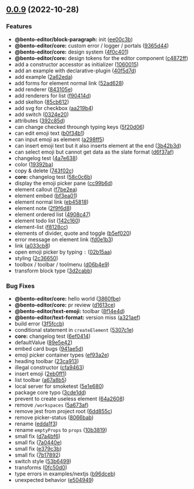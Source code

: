 ## [0.0.9](https://github.com/cam-inc/bento/compare/v0.0.8...v0.0.9) (2022-10-28)


### Features

* **@bento-editor/block-paragraph:** init ([ee00c3b](https://github.com/cam-inc/bento/commit/ee00c3b4d3eb74a43725f1cae9486ba65ba6be9f))
* **@bento-editor/core:** custom error / logger / portals ([9365d44](https://github.com/cam-inc/bento/commit/9365d446a21234e12137622d17f98554d10b4e10))
* **@bento-editor/core:** design system ([4f0c401](https://github.com/cam-inc/bento/commit/4f0c401392d6adc575b42e0b2dc9740e03ce792a))
* **@bento-editor/core:** design tokens for the editor component ([c4872ff](https://github.com/cam-inc/bento/commit/c4872ffcccf739d615ee56e96ba588b6b77cd8e3))
* add a constructor accesstor as initializer ([1060015](https://github.com/cam-inc/bento/commit/1060015dfd3d0f2b3cc9d845757be64d599483a1))
* add an example with declarative-plugin ([40f5d7d](https://github.com/cam-inc/bento/commit/40f5d7db2f24e6529f4ba7edf1ecf22f63e4f054))
* add example ([2a62eda](https://github.com/cam-inc/bento/commit/2a62eda42cd5a32e7623fafdad2e2fccbbb703a9))
* add forms for element normal link ([52ad628](https://github.com/cam-inc/bento/commit/52ad62801d551b6a2551b9fa7bc4106f92212306))
* add renderer ([843105e](https://github.com/cam-inc/bento/commit/843105e95fe68fe666d01ccc97d0c2b86d982a51))
* add renderers for list ([f90414d](https://github.com/cam-inc/bento/commit/f90414ddc8392cbc3bf0818a657adcad92f001b5))
* add skelton ([85cb612](https://github.com/cam-inc/bento/commit/85cb61267217e9f9a4904795796f138e5fbef46e))
* add svg for checkbox ([aa219b4](https://github.com/cam-inc/bento/commit/aa219b4ceac462a5601cadfdbe1174bb85145d7c))
* add switch ([0324e20](https://github.com/cam-inc/bento/commit/0324e203d488cfbfb12c4f8837dc820002005941))
* attributes ([392c85d](https://github.com/cam-inc/bento/commit/392c85d893ef463d236fbf449c24a849ea9d7818))
* can change checked throungh typing keys ([5f20d06](https://github.com/cam-inc/bento/commit/5f20d06b95080c34ab0cf57b1c8a4e2fb906c5ae))
* can edit emoji text ([b0f34b1](https://github.com/cam-inc/bento/commit/b0f34b1bf4a07621f9be4534783fcd55a8740acd))
* can input emoji as element ([a298ff5](https://github.com/cam-inc/bento/commit/a298ff5f7b8aa9a3c061f373d6e750751e62bd22))
* can insert emoji text but it also inserts element at the end ([3b42b3d](https://github.com/cam-inc/bento/commit/3b42b3d78da6d32089a5329b0c11acf19353d3de))
* can select emoji but cannot get data as the slate format ([d6f37af](https://github.com/cam-inc/bento/commit/d6f37afe44ea3a518dc6c3d7504c0c5ece207015))
* changelog test ([4a7e638](https://github.com/cam-inc/bento/commit/4a7e6387fe0af84177b87765601c05c6785ad0a0))
* color ([19392ba](https://github.com/cam-inc/bento/commit/19392babde5c5bfe55e241332439fc299c76046b))
* copy & delete ([743f02c](https://github.com/cam-inc/bento/commit/743f02cd556df04f9435a886935807fe1c0b4b52))
* **core:** changelog test ([58c0c6b](https://github.com/cam-inc/bento/commit/58c0c6b6ac8d582eb8f0fb02453bfae8498bb4f1))
* display the emoji picker pane ([cc99b6d](https://github.com/cam-inc/bento/commit/cc99b6d5c802d4b7eea7216d120bd7d84c38480d))
* element callout ([f7be2ea](https://github.com/cam-inc/bento/commit/f7be2eafadf81b3dd99e67e9c625c0c14bdc8767))
* element embed ([bf3ea01](https://github.com/cam-inc/bento/commit/bf3ea01e6e5ed356b5564c204c12547f884e9c29))
* element normal link ([eb45818](https://github.com/cam-inc/bento/commit/eb4581801cb103bbdb399308500dfa9463865d7b))
* element note ([2f9f6d8](https://github.com/cam-inc/bento/commit/2f9f6d84f208ed14f4019335befa8de997b65180))
* element ordered list ([4908c47](https://github.com/cam-inc/bento/commit/4908c471a4c08f71473df4fb8dd5d86c2b14f16f))
* element todo list ([142c160](https://github.com/cam-inc/bento/commit/142c16014a328096d601080ca45d03902b208b54))
* element-list ([f8128cc](https://github.com/cam-inc/bento/commit/f8128ccf1dd5e3079a263d54fe9203093a4a781e))
* elements of divider, quote and toggle ([b5ef020](https://github.com/cam-inc/bento/commit/b5ef020981a90f995f79d9a71557bd09afd0511f))
* error message on element link ([fd0e1b3](https://github.com/cam-inc/bento/commit/fd0e1b3a8518b9bf81ea5f1e824435b72c3bdf84))
* link ([a033cb8](https://github.com/cam-inc/bento/commit/a033cb8b06b345692d83c6837ecaa50bca7a0b96))
* open emoji picker by typing `:` ([02b15aa](https://github.com/cam-inc/bento/commit/02b15aaf9e510c867986a8da21d4e8d0d15180af))
* styling ([2c36650](https://github.com/cam-inc/bento/commit/2c366500ba93b91fddd000c2bea07de37809969d))
* toolbox / toolbar / toolmenu ([d06b4e9](https://github.com/cam-inc/bento/commit/d06b4e9a0d09fd29c5a2eaf7f613381afa904d11))
* transform block type ([3d2cabb](https://github.com/cam-inc/bento/commit/3d2cabb254ae4656ce1b0bf637670c4d7ff12ae9))


### Bug Fixes

* **@bento-editor/core:** hello world ([3860fbe](https://github.com/cam-inc/bento/commit/3860fbeed2cbf96436d71270557de924dca640d7))
* **@bento-editor/core:** pr review ([d1613ce](https://github.com/cam-inc/bento/commit/d1613cef300dafdf6e5bd3aee2d10fa5cc971e98))
* **@bento-editor/text-emoji:** toolbar ([8f14e4d](https://github.com/cam-inc/bento/commit/8f14e4db410137506c4cf2cb4e69a66055069643))
* **@bento-editor/text-format:** version miss ([a321aef](https://github.com/cam-inc/bento/commit/a321aefbae7b7aab0389f902c5b0dcc6973ed12b))
* build error ([3f5fccb](https://github.com/cam-inc/bento/commit/3f5fccb92a072788ecfa5665ab5e7d037c1cf816))
* conditional statement in `createElement` ([5307c1e](https://github.com/cam-inc/bento/commit/5307c1eeb0537372d88c262d5a92a91d5344175d))
* **core:** changelog test ([6ef0414](https://github.com/cam-inc/bento/commit/6ef0414d6b977117ba773a30c3a2a7bb5a244211))
* defaultValue ([89e5e42](https://github.com/cam-inc/bento/commit/89e5e42e5b2a9416cc5d93e15be98d26bfff3b83))
* embed card bugs ([941ae5d](https://github.com/cam-inc/bento/commit/941ae5dffd0cea434e916fddb34a6b7896b3e2e0))
* emoji picker container types ([ef93a2e](https://github.com/cam-inc/bento/commit/ef93a2eecbf6f428388d2f69555eecc7bc31bd74))
* heading toolbar ([23ca913](https://github.com/cam-inc/bento/commit/23ca913e0980678d5fbc60aec9604a2928997ec0))
* illegal constructor ([cfa9463](https://github.com/cam-inc/bento/commit/cfa9463cef03b6786ed836c390611ede181ccedc))
* insert emoji ([2eb0ff1](https://github.com/cam-inc/bento/commit/2eb0ff124b57b3dddf99da909b2c9f0ce1ececfc))
* list toolbar ([a67a8b5](https://github.com/cam-inc/bento/commit/a67a8b58a9d026133c4bca14a4ccbbff72773162))
* local server for smoketest ([5e1e680](https://github.com/cam-inc/bento/commit/5e1e6801a8eb4b3bb84af3a42e0a03a7fa709f34))
* package core typo ([3cde1dd](https://github.com/cam-inc/bento/commit/3cde1ddcaefde421ef163fe5394a03438c4b9c04))
* prevent to create useless element ([64a2608](https://github.com/cam-inc/bento/commit/64a26087b02a80e020242d24753fce2e9dae5c9c))
* remove `/workspaces` ([5a673af](https://github.com/cam-inc/bento/commit/5a673afc79a651420b06c376415ba03b970425c9))
* remove jest from project root ([6dd855c](https://github.com/cam-inc/bento/commit/6dd855ca36944ceed7323d5b76cf22a74128c758))
* remove picker-status ([8066bab](https://github.com/cam-inc/bento/commit/8066bab0332e8420293aa3c0549b16e5b4ef1a56))
* rename ([edda1f3](https://github.com/cam-inc/bento/commit/edda1f37da9ff816f60701679d60017bbc90d1cd))
* rename `emptyProps` to `props` ([10b3819](https://github.com/cam-inc/bento/commit/10b3819428c388da7727bfd127599e374264930b))
* small fix ([d7a4bf6](https://github.com/cam-inc/bento/commit/d7a4bf61a258e0d4fa07a4c96161a038520c638d))
* small fix ([7a0440e](https://github.com/cam-inc/bento/commit/7a0440ea02f03beb0c58a380d33ef013ba9a9ed3))
* small fix ([e379c3b](https://github.com/cam-inc/bento/commit/e379c3b8d21cb971eec032d8c0d4b4d5c5b7ecab))
* small fix ([7b17892](https://github.com/cam-inc/bento/commit/7b17892ccab8c1155ada4fad2408739edeecbc9c))
* switch style ([53b6499](https://github.com/cam-inc/bento/commit/53b6499ab4b54d552ebd1d4a88bd6bcd1d74de53))
* transforms ([0fc50d0](https://github.com/cam-inc/bento/commit/0fc50d03304b1d28290e61a09f16f651a6f1c2bf))
* type errors in examples/nextjs ([b96dceb](https://github.com/cam-inc/bento/commit/b96dceb3e72fd378e8378cc4b59e2609bb664b43))
* unexpected behavior ([e504949](https://github.com/cam-inc/bento/commit/e5049498d284c46a8f0d8a9a39909e8316b4d4e6))

